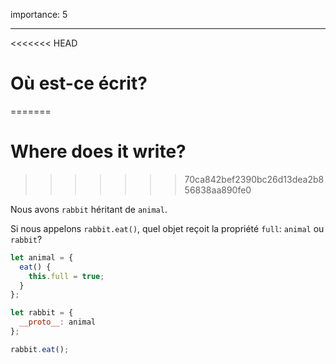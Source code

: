 importance: 5

---

<<<<<<< HEAD
# Où est-ce écrit?
=======
# Where does it write?
>>>>>>> 70ca842bef2390bc26d13dea2b856838aa890fe0

Nous avons `rabbit` héritant de `animal`.

Si nous appelons `rabbit.eat()`, quel objet reçoit la propriété `full`: `animal` ou `rabbit`?

```js
let animal = {
  eat() {
    this.full = true;
  }
};

let rabbit = {
  __proto__: animal
};

rabbit.eat();
```
